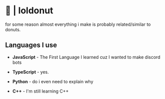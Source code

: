 # 🍩 | loldonut

for some reason almost everything i make is probably related/similar to donuts.

## Languages I use

- **JavaScript** - The First Language I learned cuz I wanted to make discord bots

- **TypeScript** - yes.

- **Python** - do i even need to explain why

- **C++** - I'm still learning C++

